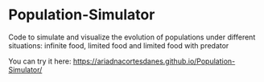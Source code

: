 # Population-Simulator
Code to simulate and visualize the evolution of populations under different situations: infinite food, limited food and limited food with predator

You can try it here: https://ariadnacortesdanes.github.io/Population-Simulator/
